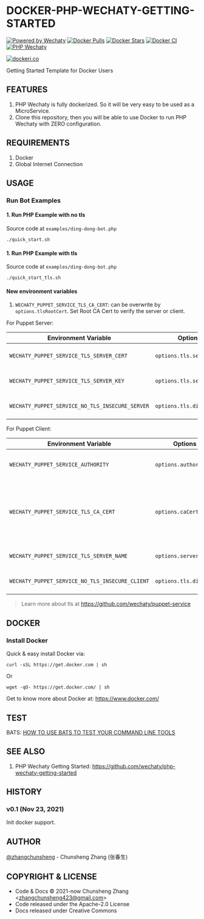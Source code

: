 # DOCKER-PHP-WECHATY-GETTING-STARTED

[![Powered by Wechaty](https://img.shields.io/badge/Powered%20By-Wechaty-blue.svg)](https://github.com/wechaty/wechaty)
[![Docker Pulls](https://img.shields.io/docker/pulls/phpwechaty/php-wechaty.svg?maxAge=2592000)](https://hub.docker.com/r/phpwechaty/php-wechaty/)
[![Docker Stars](https://img.shields.io/docker/stars/phpwechaty/php-wechaty.svg?maxAge=2592000)](https://hub.docker.com/r/phpwechaty/php-wechaty/)
[![Docker CI](https://github.com/wechaty/docker-php-wechaty-getting-started/actions/workflows/docker.yml/badge.svg)](https://github.com/wechaty/docker-wechaty-getting-started/actions/workflows/docker.yml)
[![PHP Wechaty](https://img.shields.io/badge/wechaty-php--wechaty-blue.svg)](https://github.com/wechaty/php-wechaty)

[![dockeri.co](http://dockeri.co/image/phpwechaty/php-wechaty)](https://hub.docker.com/r/phpwechaty/php-wechaty/)

Getting Started Template for Docker Users

## FEATURES

1. PHP Wechaty is fully dockerized. So it will be very easy to be used as a MicroService.
1. Clone this repository, then you will be able to use Docker to run PHP Wechaty with ZERO configuration.

## REQUIREMENTS

1. Docker
1. Global Internet Connection

## USAGE

### Run Bot Examples

#### 1. Run PHP Example with no tls

Source code at `examples/ding-dong-bot.php`

```shell
./quick_start.sh
```

#### 1. Run PHP Example with tls

Source code at `examples/ding-dong-bot.php`

```shell
./quick_start_tls.sh
```

#### New environment variables

<!-- markdownlint-disable MD013 -->

1. `WECHATY_PUPPET_SERVICE_TLS_CA_CERT`: can be overwrite by `options.tlsRootCert`. Set Root CA Cert to verify the server or client.

For Puppet Server:

| Environment Variable | Options | Description |
| -------------------- | ------- | ----------- |
| `WECHATY_PUPPET_SERVICE_TLS_SERVER_CERT` | `options.tls.serverCert` | Server CA Cert (string data) |
| `WECHATY_PUPPET_SERVICE_TLS_SERVER_KEY` | `options.tls.serverKey` | Server CA Key (string data) |
| `WECHATY_PUPPET_SERVICE_NO_TLS_INSECURE_SERVER` | `options.tls.disable` | Set `true` to disable server TLS |

For Puppet Client:

| Environment Variable | Options | Description |
| -------------------- | ------- | ----------- |
| `WECHATY_PUPPET_SERVICE_AUTHORITY` | `options.authority` | Service discovery host, default: `api.chatie.io` |
| `WECHATY_PUPPET_SERVICE_TLS_CA_CERT` | `options.caCert` | Certification Authority Root Cert, default is using Wechaty Community root cert |
| `WECHATY_PUPPET_SERVICE_TLS_SERVER_NAME` | `options.serverName` | Server Name (mast match for SNI) |
| `WECHATY_PUPPET_SERVICE_NO_TLS_INSECURE_CLIENT` | `options.tls.disable` | Set `true` to disable client TLS |

> Learn more about tls at https://github.com/wechaty/puppet-service

## DOCKER

### Install Docker

Quick & easy install Docker via:

```shell
curl -sSL https://get.docker.com | sh
```

Or

```shell
wget -qO- https://get.docker.com/ | sh
```

Get to know more about Docker at: <https://www.docker.com/>

## TEST

BATS: [HOW TO USE BATS TO TEST YOUR COMMAND LINE TOOLS](https://www.engineyard.com/blog/bats-test-command-line-tools)

## SEE ALSO

1. PHP Wechaty Getting Started: <https://github.com/wechaty/php-wechaty-getting-started>

## HISTORY

### v0.1 (Nov 23, 2021)

Init docker support.

## AUTHOR

[@zhangchunsheng](https://github.com/zhangchunsheng) - Chunsheng Zhang (张春生)

## COPYRIGHT & LICENSE

- Code & Docs © 2021-now Chunsheng Zhang \<zhangchunsheng423@gmail.com\>
- Code released under the Apache-2.0 License
- Docs released under Creative Commons
